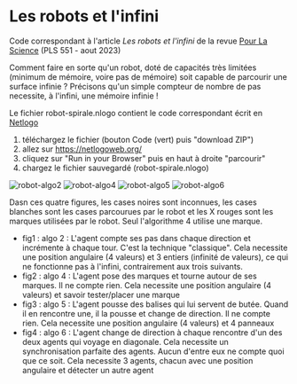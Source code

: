 # Les robots et l'infini 

Code correspondant à l'article *Les robots et l'infini* de la revue [Pour La Science](https://www.pourlascience.fr/) (PLS 551 - aout 2023) 

Comment faire en sorte qu'un robot, doté de capacités très limitées (minimum de mémoire, voire pas de mémoire) soit capable de parcourir une surface infinie ?
Précisons qu'un simple compteur de nombre de pas necessite, à l'infini, une mémoire infinie !

Le fichier robot-spirale.nlogo contient le code correspondant écrit en [Netlogo](https://ccl.northwestern.edu/netlogo/)
1. téléchargez le fichier (bouton Code (vert) puis "download ZIP")
2. allez sur https://netlogoweb.org/
3. cliquez sur "Run in your Browser" puis en haut à droite "parcourir"
4. chargez le fichier sauvegardé (robot-spirale.nlogo) 

![robot-algo2](https://user-images.githubusercontent.com/20242612/236641530-d0d7ca14-56e3-4c5f-9920-1534e9f91509.gif)
![robot-algo4](https://github.com/cristal-smac/robot-spirale/assets/20242612/b3d72151-f025-4594-a2be-c9ed5665f93c)
![robot-algo5](https://user-images.githubusercontent.com/20242612/236641509-dec4bbdb-ac0d-43be-85cb-12806c698462.gif)
![robot-algo6](https://github.com/cristal-smac/robot-spirale/assets/20242612/0d489867-9456-48c3-88cf-379241956c2a)

Dasn ces quatre figures, les cases noires sont inconnues, les cases blanches sont les cases parcourues par le robot et les X rouges sont les marques utilisées par le robot. Seul l'algorithme 4 utilise une marque.

- fig1 : algo 2  : L'agent compte ses pas dans chaque direction et incrémente à chaque tour. C'est la technique "classique". Cela necessite une position angulaire (4 valeurs) et 3 entiers (infinité de valeurs), ce qui ne fonctionne pas à l'infini, contrairement aux trois suivants.
- fig2 : algo 4  : L'agent pose des marques et tourne autour de ses marques. Il ne compte rien. Cela necessite une position angulaire (4 valeurs) et savoir tester/placer une marque
- fig3 : algo 5  : L'agent pousse des balises qui lui servent de butée. Quand il en rencontre une, il la pousse et change de direction. Il ne compte rien. Cela necessite une position angulaire (4 valeurs) et 4 panneaux 
- fig4 : algo 6  : L'agent change de direction à chaque rencontre d'un des deux agents qui voyage en diagonale. Cela necessite un synchronisation parfaite des agents. Aucun d'entre eux ne compte quoi que ce soit. Cela necessite 3 agents, chacun avec une position angulaire et détecter un autre agent
